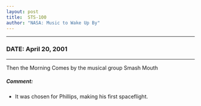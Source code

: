 ```yaml
---
layout: post
title:  STS-100
author: "NASA: Music to Wake Up By"
---
```


----
### DATE: April 20, 2001
----
Then the Morning Comes by the musical group Smash Mouth

##### Comment:
* It was chosen for Phillips, making his first spaceflight.
